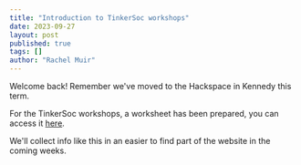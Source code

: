 ```yaml
---
title: "Introduction to TinkerSoc workshops"
date: 2023-09-27
layout: post
published: true
tags: []
author: "Rachel Muir"
---
```


Welcome back!
Remember we've moved to the Hackspace in Kennedy this term.

For the TinkerSoc workshops, a worksheet has been prepared, you can access it [here](https://docs.google.com/document/d/1YzBj_CYyysWbxPEVzIAuCCROrfWD2kxdBpoiFGngu8o/edit).

We'll collect info like this in an easier to find part of the website in the coming weeks.
